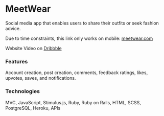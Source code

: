 # MeetWear    
Social media app that enables users to share their outfits or seek fashion advice.  
  
Due to time constraints, this link only works on mobile: [meetwear.com](https://www.meetwear.me/)   
  
Website Video on [Dribbble](https://dribbble.com/shots/22382110-MeetWear-Social-Media-App)     
       
### Features      
Account creation, post creation, comments, feedback ratings, likes, upvotes, saves, and notifications.  
    
### Technologies    
MVC, JavaScript, Stimulus.js, Ruby, Ruby on Rails, HTML, SCSS, PostgreSQL, Heroku, APIs   
   
 
